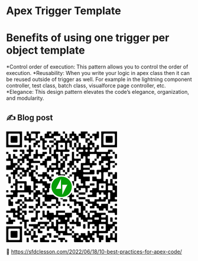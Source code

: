 # Apex Trigger Template

# Benefits of using one trigger per object template

*Control order of execution: This pattern allows you to control the order of execution.
*Reusability: When you write your logic in apex class then it can be reused outside of trigger as well. For example in the lightning component controller, test class, batch class, visualforce page controller, etc.
*Elegance: This design pattern elevates the code’s elegance, organization, and modularity.

## ✍️ Blog post
![](https://github.com/arun12209/One-Trigger-Per-Object-Template/blob/master/Images/qr-post-10-best-practices-for-apex-code.png)

:link: https://sfdclesson.com/2022/06/18/10-best-practices-for-apex-code/



